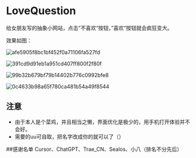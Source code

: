 # LoveQuestion

给女朋友写的抽象小网站，点击”不喜欢“按钮，”喜欢“按钮就会疯狂变大。

效果如图：


![afe5905f8bc1bf452f0a71106fa527fd](https://github.com/user-attachments/assets/175bdedc-76eb-49c5-8660-d1f1e33d6629)

![391cd9d91eb1a951cd407ff800f2f80f](https://github.com/user-attachments/assets/b169b67e-53d9-4762-915d-9ef950cff2c7)

![99b32b679bf79b14402b776c0992bfe8](https://github.com/user-attachments/assets/2f274587-25f2-48aa-8654-82a0927e0f2b)

![0c4633b98a65f780ca481b54a49f8544](https://github.com/user-attachments/assets/a2119ea6-c6b3-466d-b374-b1e7406bbb65)

## 注意
- 由于本人是个菜鸡，并且相当之懒，界面优化是极少的，用手机打开体验并不会好。
- 需要的uu可自取，把名字改成你的就可以了（）

##感谢名单
Cursor、ChatGPT、Trae_CN、Sealos、小八（排名不分先后）


